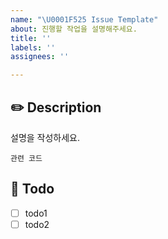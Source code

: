```yaml
---
name: "\U0001F525 Issue Template"
about: 진행할 작업을 설명해주세요.
title: ''
labels: ''
assignees: ''

---
```


## ✏️ Description

설명을 작성하세요.

```
관련 코드
```

## 🎱 Todo

- [ ] todo1
- [ ] todo2
